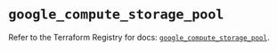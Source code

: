 # `google_compute_storage_pool`

Refer to the Terraform Registry for docs: [`google_compute_storage_pool`](https://registry.terraform.io/providers/hashicorp/google/6.36.0/docs/resources/compute_storage_pool).

